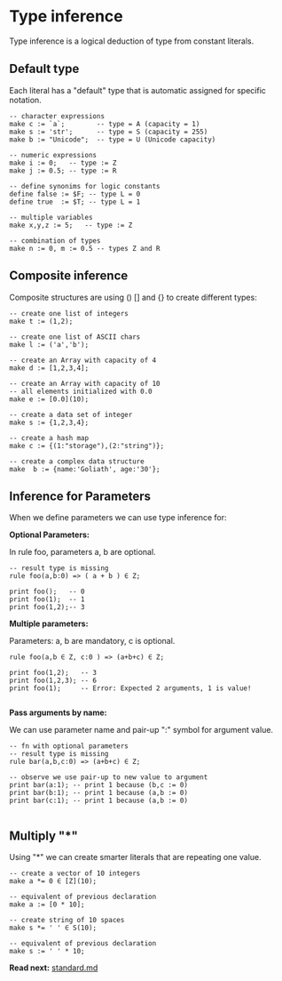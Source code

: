 # Type inference

Type inference is a logical deduction of type from constant literals.

## Default type
Each literal has a "default" type that is automatic assigned for specific notation.

```
-- character expressions
make c := `a`;        -- type = A (capacity = 1)
make s := 'str';      -- type = S (capacity = 255)
make b := "Unicode";  -- type = U (Unicode capacity)

-- numeric expressions
make i := 0;   -- type := Z
make j := 0.5; -- type := R

-- define synonims for logic constants
define false := $F; -- type L = 0
define true  := $T; -- type L = 1

-- multiple variables
make x,y,z := 5;   -- type := Z

-- combination of types
make n := 0, m := 0.5 -- types Z and R
```

## Composite inference

Composite structures are using () [] and {} to create different types:

```
-- create one list of integers
make t := (1,2); 

-- create one list of ASCII chars
make l := ('a','b');

-- create an Array with capacity of 4
make d := [1,2,3,4];

-- create an Array with capacity of 10
-- all elements initialized with 0.0
make e := [0.0](10);

-- create a data set of integer
make s := {1,2,3,4};

-- create a hash map
make c := {(1:"storage"),(2:"string")};

-- create a complex data structure
make  b := {name:'Goliath', age:'30'};

```

## Inference for Parameters
When we define parameters we can use type inference for: 

**Optional Parameters:**

In rule foo, parameters a, b are optional.

```
-- result type is missing
rule foo(a,b:0) => ( a + b ) ∈ Z; 
                                  
print foo();   -- 0               
print foo(1);  -- 1
print foo(1,2);-- 3
```

**Multiple parameters:**

Parameters: a, b are mandatory, c is optional.

```
rule foo(a,b ∈ Z, c:0 ) => (a+b+c) ∈ Z;

print foo(1,2);   -- 3
print foo(1,2,3); -- 6
print foo(1);     -- Error: Expected 2 arguments, 1 is value!

```

**Pass arguments by name:**

We can use parameter name and pair-up ":" symbol for argument value.

```
-- fn with optional parameters
-- result type is missing
rule bar(a,b,c:0) => (a+b+c) ∈ Z;

-- observe we use pair-up to new value to argument
print bar(a:1); -- print 1 because (b,c := 0) 
print bar(b:1); -- print 1 because (a,b := 0) 
print bar(c:1); -- print 1 because (a,b := 0) 

```

## Multiply "*"

Using "*" we can create smarter literals that are repeating one value.

```
-- create a vector of 10 integers
make a *= 0 ∈ [Z](10);

-- equivalent of previous declaration
make a := [0 * 10];
```

```
-- create string of 10 spaces
make s *= ' ' ∈ S(10);

-- equivalent of previous declaration
make s := ' ' * 10;
```

**Read next:** [standard.md](standard.md)